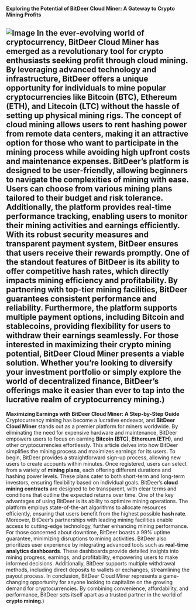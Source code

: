 **Exploring the Potential of BitDeer Cloud Miner: A Gateway to Crypto Mining Profits**

![Image](https://github.com/user-attachments/assets/d7419ec9-dc67-403f-bf28-8faea5f1f74f)
In the ever-evolving world of cryptocurrency, **BitDeer Cloud Miner** has emerged as a revolutionary tool for crypto enthusiasts seeking profit through **cloud mining**. By leveraging advanced technology and infrastructure, BitDeer offers a unique opportunity for individuals to mine popular cryptocurrencies like **Bitcoin (BTC)**, **Ethereum (ETH)**, and **Litecoin (LTC)** without the hassle of setting up physical mining rigs. The concept of **cloud mining** allows users to rent hashing power from remote data centers, making it an attractive option for those who want to participate in the mining process while avoiding high upfront costs and maintenance expenses.
BitDeer’s platform is designed to be user-friendly, allowing beginners to navigate the complexities of mining with ease. Users can choose from various mining plans tailored to their budget and risk tolerance. Additionally, the platform provides real-time performance tracking, enabling users to monitor their mining activities and earnings efficiently. With its robust security measures and transparent payment system, BitDeer ensures that users receive their rewards promptly.
One of the standout features of BitDeer is its ability to offer competitive **hash rates**, which directly impacts mining efficiency and profitability. By partnering with top-tier mining facilities, BitDeer guarantees consistent performance and reliability. Furthermore, the platform supports multiple payment options, including **Bitcoin** and **stablecoins**, providing flexibility for users to withdraw their earnings seamlessly.
For those interested in maximizing their crypto mining potential, BitDeer Cloud Miner presents a viable solution. Whether you’re looking to diversify your investment portfolio or simply explore the world of decentralized finance, BitDeer’s offerings make it easier than ever to tap into the lucrative realm of **cryptocurrency mining**.)
---
**Maximizing Earnings with BitDeer Cloud Miner: A Step-by-Step Guide**
Cryptocurrency mining has become a lucrative endeavor, and **BitDeer Cloud Miner** stands out as a premier platform for miners worldwide. By eliminating the need for expensive hardware and maintenance, BitDeer empowers users to focus on earning **Bitcoin (BTC)**, **Ethereum (ETH)**, and other cryptocurrencies effortlessly. This article delves into how BitDeer simplifies the mining process and maximizes earnings for its users.
To begin, BitDeer provides a straightforward sign-up process, allowing new users to create accounts within minutes. Once registered, users can select from a variety of **mining plans**, each offering different durations and hashing power levels. These plans cater to both short-term and long-term investors, ensuring flexibility based on individual goals. BitDeer’s **cloud mining contracts** are designed to be transparent, with clear terms and conditions that outline the expected returns over time.
One of the key advantages of using BitDeer is its ability to optimize mining operations. The platform employs state-of-the-art algorithms to allocate resources efficiently, ensuring that users benefit from the highest possible **hash rate**. Moreover, BitDeer’s partnerships with leading mining facilities enable access to cutting-edge technology, further enhancing mining performance. For those concerned about downtime, BitDeer boasts a 99% uptime guarantee, minimizing disruptions to mining activities.
BitDeer also prioritizes user experience by integrating advanced tools such as **real-time analytics dashboards**. These dashboards provide detailed insights into mining progress, earnings, and profitability, empowering users to make informed decisions. Additionally, BitDeer supports multiple withdrawal methods, including direct deposits to wallets or exchanges, streamlining the payout process.
In conclusion, BitDeer Cloud Miner represents a game-changing opportunity for anyone looking to capitalize on the growing demand for cryptocurrencies. By combining convenience, affordability, and performance, BitDeer sets itself apart as a trusted partner in the world of **crypto mining**.)
